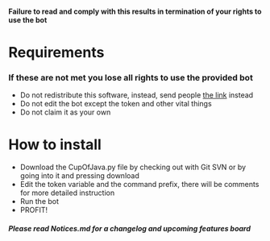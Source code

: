 #### Failure to read and comply with this results in termination of your rights to use the bot

# Requirements
### If these are not met you lose all rights to use the provided bot
- Do not redistribute this software, instead, send people [the link](https://github.com/Nytelife26/Discord-Bots) instead
- Do not edit the bot except the token and other vital things
- Do not claim it as your own

# How to install
- Download the CupOfJava.py file by checking out with Git SVN or by going into it and pressing download
- Edit the token variable and the command prefix, there will be comments for more detailed instruction
- Run the bot
- PROFIT!

##### Please read Notices.md for a changelog and upcoming features board
